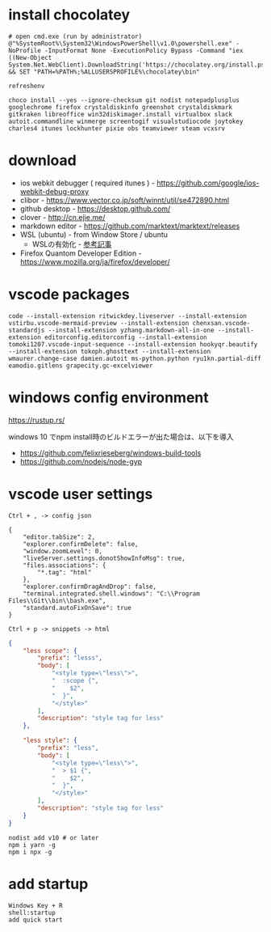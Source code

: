 
# install chocolatey

```shell
# open cmd.exe (run by administrator)
@"%SystemRoot%\System32\WindowsPowerShell\v1.0\powershell.exe" -NoProfile -InputFormat None -ExecutionPolicy Bypass -Command "iex ((New-Object System.Net.WebClient).DownloadString('https://chocolatey.org/install.ps1'))" && SET "PATH=%PATH%;%ALLUSERSPROFILE%\chocolatey\bin"

refreshenv

choco install --yes --ignore-checksum git nodist notepadplusplus googlechrome firefox crystaldiskinfo greenshot crystaldiskmark gitkraken libreoffice win32diskimager.install virtualbox slack autoit.commandline winmerge screentogif visualstudiocode joytokey charles4 itunes lockhunter pixie obs teamviewer steam vcxsrv
```

# download
* ios webkit debugger ( required itunes ) - https://github.com/google/ios-webkit-debug-proxy
* clibor - https://www.vector.co.jp/soft/winnt/util/se472890.html
* github desktop - https://desktop.github.com/
* clover - http://cn.ejie.me/
* markdown editor - https://github.com/marktext/marktext/releases
* WSL (ubuntu) - from Window Store / ubuntu
  * WSLの有効化 - [参考記事](https://qiita.com/Aruneko/items/c79810b0b015bebf30bb)
* Firefox Quantom Developer Edition - https://www.mozilla.org/ja/firefox/developer/

# vscode packages
```shell
code --install-extension ritwickdey.liveserver --install-extension vstirbu.vscode-mermaid-preview --install-extension chenxsan.vscode-standardjs --install-extension yzhang.markdown-all-in-one --install-extension editorconfig.editorconfig --install-extension tomoki1207.vscode-input-sequence --install-extension hookyqr.beautify --install-extension tokoph.ghosttext --install-extension wmaurer.change-case damien.autoit ms-python.python ryu1kn.partial-diff eamodio.gitlens grapecity.gc-excelviewer
```

# windows config environment
https://rustup.rs/

windows 10 でnpm install時のビルドエラーが出た場合は、以下を導入
* https://github.com/felixrieseberg/windows-build-tools
* https://github.com/nodejs/node-gyp

# vscode user settings

`Ctrl + , -> config json`
```
{
    "editor.tabSize": 2,
    "explorer.confirmDelete": false,
    "window.zoomLevel": 0,
    "liveServer.settings.donotShowInfoMsg": true,
    "files.associations": {
        "*.tag": "html"
    },
    "explorer.confirmDragAndDrop": false,
    "terminal.integrated.shell.windows": "C:\\Program Files\\Git\\bin\\bash.exe",
    "standard.autoFixOnSave": true
}
```

`Ctrl + p -> snippets -> html`
```json
{
	"less scope": {
		"prefix": "lesss",
		"body": [
			"<style type=\"less\">",
			"  :scope {",
			"    $2",
			"  }",
			"</style>"
		],
		"description": "style tag for less"
	},

	"less style": {
		"prefix": "less",
		"body": [
			"<style type=\"less\">",
			"  > $1 {",
			"    $2",
			"  }",
			"</style>"
		],
		"description": "style tag for less"
	}
}
```

```shell
nodist add v10 # or later
npm i yarn -g
npm i npx -g
```


# add startup
```
Windows Key + R
shell:startup
add quick start
```
